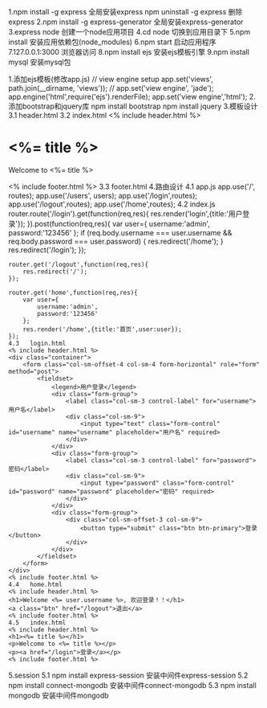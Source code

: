 1.npm install -g express  全局安装express     npm uninstall -g express  删除express
2.npm install -g express-generator  全局安装express-generator
3.express node  创建一个node应用项目
4.cd node  切换到应用目录下
5.npm install  安装应用依赖包(node_modules)
6.npm start  启动应用程序
7.127.0.0.1:3000  浏览器访问
8.npm install ejs  安装ejs模板引擎
9.npm install mysql  安装mysql包

1.添加ejs模板(修改app.js)
// view engine setup
app.set('views', path.join(__dirname, 'views'));
// app.set('view engine', 'jade');
app.engine('html',require('ejs').renderFile);
app.set('view engine','html');
2.添加bootstrap和jquery库
npm install bootstrap
npm install jquery
3.模板设计
    3.1   header.html
    <!DOCTYPE html>
    <html lang="en">
    <head>
        <meta charset="UTF-8">
        <title><%=title%></title>
        <!-- Bootstrap -->
        <link rel="stylesheet" href="/stylesheets/bootstrap.min.css" media="screen">
    </head>
    <body screen_capture_injected="true">
    3.2   index.html
    <% include header.html %>
    <h1><%= title %></h1>
    <p>Welcome to <%= title %></p>
    <% include footer.html %>
    3.3   footer.html
    <script src="/javascripts/jquery.min.js"></script>
    <script src="/javascripts/bootstrap.min.js"></script>
    </body>
    </html>
4.路由设计
    4.1   app.js
    app.use('/', routes);
    app.use('/users', users);
    app.use('/login',routes);
    app.use('/logout',routes);
    app.use('/home',routes);
    4.2   index.js
    router.route('/login').get(function(req,res){
        res.render('login',{title:'用户登录'});
    }).post(function(req,res){
        var user={
            username:'admin',
            password:'123456'
        };
        if (req.body.username === user.username && req.body.password === user.password) {
            res.redirect('/home');
        }
        res.redirect('/login');
    });

    router.get('/logout',function(req,res){
        res.redirect('/');
    });

    router.get('home',function(req,res){
        var user={
            username:'admin',
            password:'123456'
        };
        res.render('/home',{title:'首页',user:user});
    }); 
    4.3   login.html
    <% include header.html %>
    <div class="container">
        <form class="col-sm-offset-4 col-sm-4 form-horizontal" role="form" method="post">
            <fieldset>
                <legend>用户登录</legend>
                <div class="form-group">
                    <label class="col-sm-3 control-label" for="username">用户名</label>
                    <div class="col-sm-9">
                        <input type="text" class="form-control" id="username" name="username" placeholder="用户名" required>
                    </div>
                </div>
                <div class="form-group">
                    <label class="col-sm-3 control-label" for="password">密码</label>
                    <div class="col-sm-9">
                        <input type="password" class="form-control" id="password" name="password" placeholder="密码" required>
                    </div>
                </div>
                <div class="form-group">
                    <div class="col-sm-offset-3 col-sm-9">
                        <button type="submit" class="btn btn-primary">登录</button>
                    </div>
                </div>
            </fieldset>
        </form>
    </div>
    <% include footer.html %>
    4.4   home.html
    <% include header.html %>
    <h1>Welcome <%= user.username %>, 欢迎登录！！</h1>
    <a class="btn" href="/logout">退出</a>
    <% include footer.html %>
    4.5   index.html
    <% include header.html %>
    <h1><%= title %></h1>
    <p>Welcome to <%= title %></p>
    <p><a href="/login">登录</a></p>
    <% include footer.html %>
5.session
    5.1  npm install express-session  安装中间件express-session
    5.2  npm install connect-mongodb  安装中间件connect-mongodb
    5.3  npm install mongodb  安装中间件mongodb
